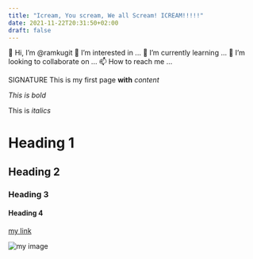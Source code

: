 ```yaml
---
title: "Icream, You scream, We all Scream! ICREAM!!!!!" 
date: 2021-11-22T20:31:50+02:00
draft: false
---
```


👋 Hi, I’m @ramkugit
👀 I’m interested in ...
🌱 I’m currently learning ...
💞️ I’m looking to collaborate on ...
📫 How to reach me ...

SIGNATURE
This is my first page **with** _content_

*This is bold*

This is _italics_

# Heading 1

## Heading 2

### Heading 3

#### Heading 4

[my link](https://www.google.com/)

![my image](https://breadoflifebangalore.com/wp-content/uploads/elementor/thumbs/jesus-is-coming-soon-730x438-1-pbxf47g7lsy56bfrqm4isk3mwclusj6dddypztqwjk.png)




